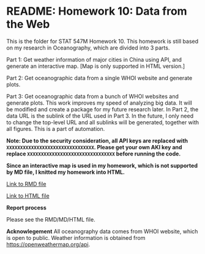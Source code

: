# README: Homework 10: Data from the Web

This is the folder for STAT 547M Homework 10. This homework is still based on my research in Oceanography, which are divided into 3 parts.

Part 1: Get weather information of major cities in China using API, and generate an interactive map. [Map is only supported in HTML version.]

Part 2: Get oceanographic data from a single WHOI website and generate plots.

Part 3: Get oceanographic data from a bunch of WHOI websites and generate plots. This work improves my speed of analyzing big data. It will be modified and create a package for my future research later. In Part 2, the data URL is the sublink of the URL used in Part 3. In the future, I only need to change the top-level URL and all sublinks will be generated, together with all figures. This is a part of automation.

__Note: Due to the security consideration, all API keys are replaced with `XXXXXXXXXXXXXXXXXXXXXXXXXXXXXXXX`. Please get your own AKI key and replace `XXXXXXXXXXXXXXXXXXXXXXXXXXXXXXXX` before running the code.__

__Since an interactive map is used in my homework, which is not supported by MD file, I knitted my homework into HTML.__

[Link to RMD file](https://github.com/yuanjisun/STAT547-hw-Sun-Yuanji/blob/master/hw10/hw10.Rmd)

[Link to HTML file](https://github.com/yuanjisun/STAT547-hw-Sun-Yuanji/blob/master/hw10/hw10.html)

__Report process__

Please see the RMD/MD/HTML file.

__Acknowlegement__
All oceanography data comes from WHOI website, which is open to public. Weather information is obtained from https://openweathermap.org/api.
